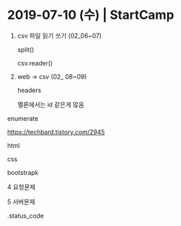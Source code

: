 # 2019-07-10 (수) | StartCamp

1. csv 파일 읽기 쓰기 (02_06~07)

   split()

   csv.reader()

2. web  -> csv (02_ 08~09)

   headers

   멜론에서는 id 같은게 많음

   





enumerate



https://techbard.tistory.com/2945





html

css

bootstrapk



4 요청문제

5 서버문제

.status_code